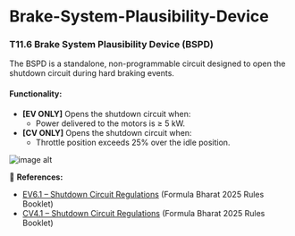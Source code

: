 # Brake-System-Plausibility-Device

### T11.6 Brake System Plausibility Device (BSPD)

The BSPD is a standalone, non-programmable circuit designed to open the shutdown circuit during hard braking events. 

#### Functionality:
- **[EV ONLY]** Opens the shutdown circuit when:
  - Power delivered to the motors is ≥ 5 kW.
- **[CV ONLY]** Opens the shutdown circuit when:
  - Throttle position exceeds 25% over the idle position.

![image alt]((https://github.com/shanks005/Brake-System-Plausibility-Device/blob/200bcff75bbfb6f21928bf20b5c9aa303580a665/BSPD_Formula_Manipal_Task_img.png))

🔧 **References:**  
- [EV6.1 – Shutdown Circuit Regulations](#) (Formula Bharat 2025 Rules Booklet)  
- [CV4.1 – Shutdown Circuit Regulations](#) (Formula Bharat 2025 Rules Booklet)  

